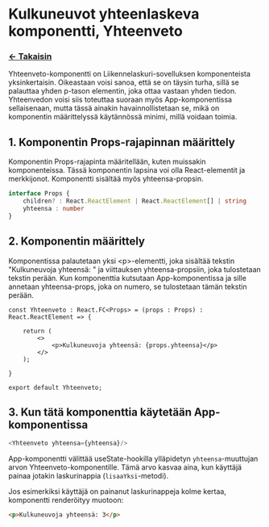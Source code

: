 # Kulkuneuvot yhteenlaskeva komponentti, Yhteenveto

### [<- Takaisin](../README.md)

Yhteenveto-komponentti on Liikennelaskuri-sovelluksen komponenteista yksinkertaisin. Oikeastaan voisi sanoa, että se on täysin turha, sillä se palauttaa yhden p-tason elementin, joka ottaa vastaan yhden tiedon. Yhteenvedon voisi siis toteuttaa suoraan myös App-komponentissa sellaisenaan, mutta tässä ainakin havainnollistetaan se, mikä on komponentin määrittelyssä käytännössä minimi, millä voidaan toimia.

## 1. Komponentin Props-rajapinnan määrittely

Komponentin Props-rajapinta määritellään, kuten muissakin komponenteissa. Tässä komponentin lapsina voi olla React-elementit ja merkkijonot. Komponentti sisältää myös yhteensa-propsin.

```ts
interface Props {
    children? : React.ReactElement | React.ReactElement[] | string
    yhteensa : number
}
```

## 2. Komponentin määrittely

Komponentissa palautetaan yksi \<p>-elementti, joka sisältää tekstin "Kulkuneuvoja yhteensä: " ja viittauksen yhteensa-propsiin, joka tulostetaan tekstin perään. Kun komponenttia kutsutaan App-komponentissa ja sille annetaan yhteensa-props, joka on numero, se tulostetaan tämän tekstin perään.

```tsx
const Yhteenveto : React.FC<Props> = (props : Props) : React.ReactElement => {

    return (
        <>
            <p>Kulkuneuvoja yhteensä: {props.yhteensa}</p>
        </>
    );

}

export default Yhteenveto;
```

## 3. Kun tätä komponenttia käytetään App-komponentissa
```typescript
<Yhteenveto yhteensa={yhteensa}/>
```

App-komponentti välittää useState-hookilla ylläpidetyn `yhteensa`-muuttujan arvon Yhteenveto-komponentille. Tämä arvo kasvaa aina, kun käyttäjä painaa jotakin laskurinappia (`lisaaYksi`-metodi).

Jos esimerkiksi käyttäjä on painanut laskurinappeja kolme kertaa, komponentti renderöityy muotoon:

```html
<p>Kulkuneuvoja yhteensä: 3</p>
```